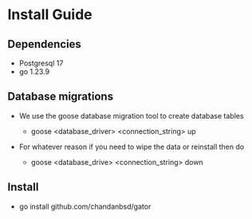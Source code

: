 # Install Guide

## Dependencies

- Postgresql 17
- go 1.23.9

## Database migrations

- We use the goose database migration tool to create database tables

  - goose <database_driver> <connection_string> up

- For whatever reason if you need to wipe the data or reinstall then do
  - goose <database_drive> <connection_string> down

## Install

- go install github.com/chandanbsd/gator
